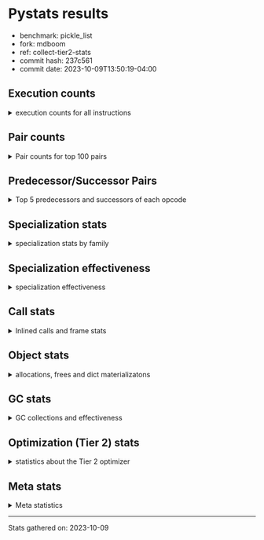 
# Pystats results

- benchmark: pickle_list
- fork: mdboom
- ref: collect-tier2-stats
- commit hash: 237c561
- commit date: 2023-10-09T13:50:19-04:00

## Execution counts

<details>
<summary> execution counts for all instructions </summary>

|Name | Count | Self | Cumulative | Miss ratio | 
|---|---:|---:|---:|---:|
| LOAD_FAST | 1,020 | 16.0% | 16.0% |  |
| PUSH_NULL | 900 | 14.2% | 30.2% |  |
| POP_TOP | 660 | 10.4% | 40.6% |  |
| LOAD_FAST_LOAD_FAST | 600 | 9.4% | 50.0% |  |
| CALL_BUILTIN_FAST_WITH_KEYWORDS | 600 | 9.4% | 59.4% |  |
| STORE_FAST | 360 | 5.7% | 65.1% |  |
| CALL | 260 | 4.1% | 69.2% |  |
| LOAD_ATTR_MODULE | 220 | 3.5% | 72.6% |  |
| LOAD_GLOBAL_MODULE | 220 | 3.5% | 76.1% |  |
| LOAD_DEREF | 180 | 2.8% | 78.9% |  |
| RETURN_VALUE | 120 | 1.9% | 80.8% |  |
| CALL_FUNCTION_EX | 120 | 1.9% | 82.7% |  |
| LOAD_ATTR | 120 | 1.9% | 84.6% |  |
| LOAD_GLOBAL | 120 | 1.9% | 86.5% |  |
| RESUME_CHECK | 120 | 1.9% | 88.4% |  |
| GET_ITER | 60 | 0.9% | 89.3% |  |
| NOP | 60 | 0.9% | 90.3% |  |
| BUILD_LIST | 60 | 0.9% | 91.2% |  |
| CALL_INTRINSIC_1 | 60 | 0.9% | 92.1% |  |
| COPY_FREE_VARS | 60 | 0.9% | 93.1% |  |
| ENTER_EXECUTOR | 60 | 0.9% | 94.0% |  |
| LIST_EXTEND | 60 | 0.9% | 95.0% |  |
| BINARY_OP_SUBTRACT_FLOAT | 60 | 0.9% | 95.9% |  |
| CALL_BUILTIN_CLASS | 60 | 0.9% | 96.9% |  |
| FOR_ITER_RANGE | 60 | 0.9% | 97.8% |  |
| LOAD_ATTR_WITH_HINT | 60 | 0.9% | 98.7% |  |
| LOAD_GLOBAL_BUILTIN | 60 | 0.9% | 99.7% |  |
| BINARY_OP | 20 | 0.3% | 100.0% |  |


</details>

## Pair counts

<details>
<summary> Pair counts for top 100 pairs </summary>

|Pair | Count | Self | Cumulative | 
|---|---:|---:|---:|
| PUSH_NULL LOAD_FAST_LOAD_FAST | 600 | 9.4% | 9.4% |
| LOAD_FAST PUSH_NULL | 600 | 9.4% | 18.9% |
| LOAD_FAST_LOAD_FAST CALL_BUILTIN_FAST_WITH_KEYWORDS | 600 | 9.4% | 28.3% |
| CALL_BUILTIN_FAST_WITH_KEYWORDS POP_TOP | 600 | 9.4% | 37.7% |
| POP_TOP LOAD_FAST | 540 | 8.5% | 46.2% |
| STORE_FAST LOAD_FAST | 240 | 3.8% | 50.0% |
| PUSH_NULL CALL | 180 | 2.8% | 52.8% |
| LOAD_ATTR_MODULE PUSH_NULL | 160 | 2.5% | 55.3% |
| PUSH_NULL LOAD_FAST | 120 | 1.9% | 57.2% |
| LOAD_DEREF PUSH_NULL | 120 | 1.9% | 59.1% |
| LOAD_GLOBAL_MODULE LOAD_ATTR_MODULE | 100 | 1.6% | 60.7% |
| LOAD_ATTR LOAD_ATTR_MODULE | 80 | 1.3% | 61.9% |
| LOAD_GLOBAL LOAD_GLOBAL_MODULE | 80 | 1.3% | 63.2% |
| STORE_FAST LOAD_GLOBAL_MODULE | 80 | 1.3% | 64.5% |
| GET_ITER FOR_ITER_RANGE | 60 | 0.9% | 65.4% |
| NOP LOAD_DEREF | 60 | 0.9% | 66.4% |
| POP_TOP NOP | 60 | 0.9% | 67.3% |
| POP_TOP ENTER_EXECUTOR | 60 | 0.9% | 68.2% |
| RETURN_VALUE RETURN_VALUE | 60 | 0.9% | 69.2% |
| BUILD_LIST LOAD_DEREF | 60 | 0.9% | 70.1% |
| CALL POP_TOP | 60 | 0.9% | 71.1% |
| CALL CALL | 60 | 0.9% | 72.0% |
| CALL LOAD_FAST | 60 | 0.9% | 73.0% |
| CALL STORE_FAST | 60 | 0.9% | 73.9% |
| CALL_FUNCTION_EX COPY_FREE_VARS | 60 | 0.9% | 74.8% |
| CALL_FUNCTION_EX RESUME_CHECK | 60 | 0.9% | 75.8% |
| CALL_INTRINSIC_1 CALL_FUNCTION_EX | 60 | 0.9% | 76.7% |
| COPY_FREE_VARS RESUME_CHECK | 60 | 0.9% | 77.7% |
| LIST_EXTEND CALL_INTRINSIC_1 | 60 | 0.9% | 78.6% |
| LOAD_DEREF LIST_EXTEND | 60 | 0.9% | 79.6% |
| LOAD_FAST GET_ITER | 60 | 0.9% | 80.5% |
| LOAD_FAST BUILD_LIST | 60 | 0.9% | 81.4% |
| LOAD_FAST CALL_FUNCTION_EX | 60 | 0.9% | 82.4% |
| BINARY_OP_SUBTRACT_FLOAT RETURN_VALUE | 60 | 0.9% | 83.3% |
| CALL_BUILTIN_CLASS STORE_FAST | 60 | 0.9% | 84.3% |
| FOR_ITER_RANGE STORE_FAST | 60 | 0.9% | 85.2% |
| LOAD_ATTR_MODULE STORE_FAST | 60 | 0.9% | 86.2% |
| LOAD_ATTR_WITH_HINT STORE_FAST | 60 | 0.9% | 87.1% |
| LOAD_GLOBAL_BUILTIN LOAD_FAST | 60 | 0.9% | 88.1% |
| LOAD_GLOBAL_MODULE LOAD_ATTR | 60 | 0.9% | 89.0% |
| LOAD_GLOBAL_MODULE STORE_FAST | 60 | 0.9% | 89.9% |
| RESUME_CHECK LOAD_DEREF | 60 | 0.9% | 90.9% |
| RETURN_VALUE LOAD_GLOBAL | 40 | 0.6% | 91.5% |
| ENTER_EXECUTOR LOAD_GLOBAL_MODULE | 40 | 0.6% | 92.1% |
| LOAD_FAST LOAD_ATTR | 40 | 0.6% | 92.8% |
| LOAD_FAST BINARY_OP_SUBTRACT_FLOAT | 40 | 0.6% | 93.4% |
| LOAD_FAST CALL_BUILTIN_CLASS | 40 | 0.6% | 94.0% |
| LOAD_FAST LOAD_ATTR_MODULE | 40 | 0.6% | 94.7% |
| LOAD_FAST LOAD_ATTR_WITH_HINT | 40 | 0.6% | 95.3% |
| STORE_FAST LOAD_GLOBAL | 40 | 0.6% | 95.9% |
| RESUME_CHECK LOAD_GLOBAL_BUILTIN | 40 | 0.6% | 96.5% |
| RETURN_VALUE LOAD_GLOBAL_MODULE | 20 | 0.3% | 96.9% |
| BINARY_OP BINARY_OP_SUBTRACT_FLOAT | 20 | 0.3% | 97.2% |
| CALL CALL_BUILTIN_CLASS | 20 | 0.3% | 97.5% |
| ENTER_EXECUTOR LOAD_GLOBAL | 20 | 0.3% | 97.8% |
| LOAD_ATTR PUSH_NULL | 20 | 0.3% | 98.1% |
| LOAD_ATTR LOAD_ATTR_WITH_HINT | 20 | 0.3% | 98.4% |
| LOAD_FAST BINARY_OP | 20 | 0.3% | 98.7% |
| LOAD_FAST CALL | 20 | 0.3% | 99.1% |
| LOAD_GLOBAL LOAD_ATTR | 20 | 0.3% | 99.4% |
| LOAD_GLOBAL LOAD_GLOBAL_BUILTIN | 20 | 0.3% | 99.7% |
| RESUME_CHECK LOAD_GLOBAL | 20 | 0.3% | 100.0% |


</details>

## Predecessor/Successor Pairs

<details>
<summary> Top 5 predecessors and successors of each opcode </summary>

### GET_ITER

<details>
<summary> Successors and predecessors for GET_ITER </summary>

|Predecessors | Count | Percentage | 
|---|---:|---:|
| LOAD_FAST | 60 | 100.0% |

|Successors | Count | Percentage | 
|---|---:|---:|
| FOR_ITER_RANGE | 60 | 100.0% |


</details>

### NOP

<details>
<summary> Successors and predecessors for NOP </summary>

|Predecessors | Count | Percentage | 
|---|---:|---:|
| POP_TOP | 60 | 100.0% |

|Successors | Count | Percentage | 
|---|---:|---:|
| LOAD_DEREF | 60 | 100.0% |


</details>

### POP_TOP

<details>
<summary> Successors and predecessors for POP_TOP </summary>

|Predecessors | Count | Percentage | 
|---|---:|---:|
| CALL_BUILTIN_FAST_WITH_KEYWORDS | 600 | 90.9% |
| CALL | 60 | 9.1% |

|Successors | Count | Percentage | 
|---|---:|---:|
| LOAD_FAST | 540 | 81.8% |
| NOP | 60 | 9.1% |
| ENTER_EXECUTOR | 60 | 9.1% |


</details>

### PUSH_NULL

<details>
<summary> Successors and predecessors for PUSH_NULL </summary>

|Predecessors | Count | Percentage | 
|---|---:|---:|
| LOAD_FAST | 600 | 66.7% |
| LOAD_ATTR_MODULE | 160 | 17.8% |
| LOAD_DEREF | 120 | 13.3% |
| LOAD_ATTR | 20 | 2.2% |

|Successors | Count | Percentage | 
|---|---:|---:|
| LOAD_FAST_LOAD_FAST | 600 | 66.7% |
| CALL | 180 | 20.0% |
| LOAD_FAST | 120 | 13.3% |


</details>

### RETURN_VALUE

<details>
<summary> Successors and predecessors for RETURN_VALUE </summary>

|Predecessors | Count | Percentage | 
|---|---:|---:|
| RETURN_VALUE | 60 | 50.0% |
| BINARY_OP_SUBTRACT_FLOAT | 60 | 50.0% |

|Successors | Count | Percentage | 
|---|---:|---:|
| RETURN_VALUE | 60 | 50.0% |
| LOAD_GLOBAL | 40 | 33.3% |
| LOAD_GLOBAL_MODULE | 20 | 16.7% |


</details>

### BINARY_OP

<details>
<summary> Successors and predecessors for BINARY_OP </summary>

|Predecessors | Count | Percentage | 
|---|---:|---:|
| LOAD_FAST | 20 | 100.0% |

|Successors | Count | Percentage | 
|---|---:|---:|
| BINARY_OP_SUBTRACT_FLOAT | 20 | 100.0% |


</details>

### BUILD_LIST

<details>
<summary> Successors and predecessors for BUILD_LIST </summary>

|Predecessors | Count | Percentage | 
|---|---:|---:|
| LOAD_FAST | 60 | 100.0% |

|Successors | Count | Percentage | 
|---|---:|---:|
| LOAD_DEREF | 60 | 100.0% |


</details>

### CALL

<details>
<summary> Successors and predecessors for CALL </summary>

|Predecessors | Count | Percentage | 
|---|---:|---:|
| PUSH_NULL | 180 | 69.2% |
| CALL | 60 | 23.1% |
| LOAD_FAST | 20 | 7.7% |

|Successors | Count | Percentage | 
|---|---:|---:|
| POP_TOP | 60 | 23.1% |
| CALL | 60 | 23.1% |
| LOAD_FAST | 60 | 23.1% |
| STORE_FAST | 60 | 23.1% |
| CALL_BUILTIN_CLASS | 20 | 7.7% |


</details>

### CALL_FUNCTION_EX

<details>
<summary> Successors and predecessors for CALL_FUNCTION_EX </summary>

|Predecessors | Count | Percentage | 
|---|---:|---:|
| CALL_INTRINSIC_1 | 60 | 50.0% |
| LOAD_FAST | 60 | 50.0% |

|Successors | Count | Percentage | 
|---|---:|---:|
| COPY_FREE_VARS | 60 | 50.0% |
| RESUME_CHECK | 60 | 50.0% |


</details>

### CALL_INTRINSIC_1

<details>
<summary> Successors and predecessors for CALL_INTRINSIC_1 </summary>

|Predecessors | Count | Percentage | 
|---|---:|---:|
| LIST_EXTEND | 60 | 100.0% |

|Successors | Count | Percentage | 
|---|---:|---:|
| CALL_FUNCTION_EX | 60 | 100.0% |


</details>

### COPY_FREE_VARS

<details>
<summary> Successors and predecessors for COPY_FREE_VARS </summary>

|Predecessors | Count | Percentage | 
|---|---:|---:|
| CALL_FUNCTION_EX | 60 | 100.0% |

|Successors | Count | Percentage | 
|---|---:|---:|
| RESUME_CHECK | 60 | 100.0% |


</details>

### ENTER_EXECUTOR

<details>
<summary> Successors and predecessors for ENTER_EXECUTOR </summary>

|Predecessors | Count | Percentage | 
|---|---:|---:|
| POP_TOP | 60 | 100.0% |

|Successors | Count | Percentage | 
|---|---:|---:|
| LOAD_GLOBAL_MODULE | 40 | 66.7% |
| LOAD_GLOBAL | 20 | 33.3% |


</details>

### LIST_EXTEND

<details>
<summary> Successors and predecessors for LIST_EXTEND </summary>

|Predecessors | Count | Percentage | 
|---|---:|---:|
| LOAD_DEREF | 60 | 100.0% |

|Successors | Count | Percentage | 
|---|---:|---:|
| CALL_INTRINSIC_1 | 60 | 100.0% |


</details>

### LOAD_ATTR

<details>
<summary> Successors and predecessors for LOAD_ATTR </summary>

|Predecessors | Count | Percentage | 
|---|---:|---:|
| LOAD_GLOBAL_MODULE | 60 | 50.0% |
| LOAD_FAST | 40 | 33.3% |
| LOAD_GLOBAL | 20 | 16.7% |

|Successors | Count | Percentage | 
|---|---:|---:|
| LOAD_ATTR_MODULE | 80 | 66.7% |
| PUSH_NULL | 20 | 16.7% |
| LOAD_ATTR_WITH_HINT | 20 | 16.7% |


</details>

### LOAD_DEREF

<details>
<summary> Successors and predecessors for LOAD_DEREF </summary>

|Predecessors | Count | Percentage | 
|---|---:|---:|
| NOP | 60 | 33.3% |
| BUILD_LIST | 60 | 33.3% |
| RESUME_CHECK | 60 | 33.3% |

|Successors | Count | Percentage | 
|---|---:|---:|
| PUSH_NULL | 120 | 66.7% |
| LIST_EXTEND | 60 | 33.3% |


</details>

### LOAD_FAST

<details>
<summary> Successors and predecessors for LOAD_FAST </summary>

|Predecessors | Count | Percentage | 
|---|---:|---:|
| POP_TOP | 540 | 52.9% |
| STORE_FAST | 240 | 23.5% |
| PUSH_NULL | 120 | 11.8% |
| CALL | 60 | 5.9% |
| LOAD_GLOBAL_BUILTIN | 60 | 5.9% |

|Successors | Count | Percentage | 
|---|---:|---:|
| PUSH_NULL | 600 | 58.8% |
| GET_ITER | 60 | 5.9% |
| BUILD_LIST | 60 | 5.9% |
| CALL_FUNCTION_EX | 60 | 5.9% |
| LOAD_ATTR | 40 | 3.9% |


</details>

### LOAD_FAST_LOAD_FAST

<details>
<summary> Successors and predecessors for LOAD_FAST_LOAD_FAST </summary>

|Predecessors | Count | Percentage | 
|---|---:|---:|
| PUSH_NULL | 600 | 100.0% |

|Successors | Count | Percentage | 
|---|---:|---:|
| CALL_BUILTIN_FAST_WITH_KEYWORDS | 600 | 100.0% |


</details>

### LOAD_GLOBAL

<details>
<summary> Successors and predecessors for LOAD_GLOBAL </summary>

|Predecessors | Count | Percentage | 
|---|---:|---:|
| RETURN_VALUE | 40 | 33.3% |
| STORE_FAST | 40 | 33.3% |
| ENTER_EXECUTOR | 20 | 16.7% |
| RESUME_CHECK | 20 | 16.7% |

|Successors | Count | Percentage | 
|---|---:|---:|
| LOAD_GLOBAL_MODULE | 80 | 66.7% |
| LOAD_ATTR | 20 | 16.7% |
| LOAD_GLOBAL_BUILTIN | 20 | 16.7% |


</details>

### STORE_FAST

<details>
<summary> Successors and predecessors for STORE_FAST </summary>

|Predecessors | Count | Percentage | 
|---|---:|---:|
| CALL | 60 | 16.7% |
| CALL_BUILTIN_CLASS | 60 | 16.7% |
| FOR_ITER_RANGE | 60 | 16.7% |
| LOAD_ATTR_MODULE | 60 | 16.7% |
| LOAD_ATTR_WITH_HINT | 60 | 16.7% |

|Successors | Count | Percentage | 
|---|---:|---:|
| LOAD_FAST | 240 | 66.7% |
| LOAD_GLOBAL_MODULE | 80 | 22.2% |
| LOAD_GLOBAL | 40 | 11.1% |


</details>

### BINARY_OP_SUBTRACT_FLOAT

<details>
<summary> Successors and predecessors for BINARY_OP_SUBTRACT_FLOAT </summary>

|Predecessors | Count | Percentage | 
|---|---:|---:|
| LOAD_FAST | 40 | 66.7% |
| BINARY_OP | 20 | 33.3% |

|Successors | Count | Percentage | 
|---|---:|---:|
| RETURN_VALUE | 60 | 100.0% |


</details>

### CALL_BUILTIN_CLASS

<details>
<summary> Successors and predecessors for CALL_BUILTIN_CLASS </summary>

|Predecessors | Count | Percentage | 
|---|---:|---:|
| LOAD_FAST | 40 | 66.7% |
| CALL | 20 | 33.3% |

|Successors | Count | Percentage | 
|---|---:|---:|
| STORE_FAST | 60 | 100.0% |


</details>

### CALL_BUILTIN_FAST_WITH_KEYWORDS

<details>
<summary> Successors and predecessors for CALL_BUILTIN_FAST_WITH_KEYWORDS </summary>

|Predecessors | Count | Percentage | 
|---|---:|---:|
| LOAD_FAST_LOAD_FAST | 600 | 100.0% |

|Successors | Count | Percentage | 
|---|---:|---:|
| POP_TOP | 600 | 100.0% |


</details>

### FOR_ITER_RANGE

<details>
<summary> Successors and predecessors for FOR_ITER_RANGE </summary>

|Predecessors | Count | Percentage | 
|---|---:|---:|
| GET_ITER | 60 | 100.0% |

|Successors | Count | Percentage | 
|---|---:|---:|
| STORE_FAST | 60 | 100.0% |


</details>

### LOAD_ATTR_MODULE

<details>
<summary> Successors and predecessors for LOAD_ATTR_MODULE </summary>

|Predecessors | Count | Percentage | 
|---|---:|---:|
| LOAD_GLOBAL_MODULE | 100 | 45.5% |
| LOAD_ATTR | 80 | 36.4% |
| LOAD_FAST | 40 | 18.2% |

|Successors | Count | Percentage | 
|---|---:|---:|
| PUSH_NULL | 160 | 72.7% |
| STORE_FAST | 60 | 27.3% |


</details>

### LOAD_ATTR_WITH_HINT

<details>
<summary> Successors and predecessors for LOAD_ATTR_WITH_HINT </summary>

|Predecessors | Count | Percentage | 
|---|---:|---:|
| LOAD_FAST | 40 | 66.7% |
| LOAD_ATTR | 20 | 33.3% |

|Successors | Count | Percentage | 
|---|---:|---:|
| STORE_FAST | 60 | 100.0% |


</details>

### LOAD_GLOBAL_BUILTIN

<details>
<summary> Successors and predecessors for LOAD_GLOBAL_BUILTIN </summary>

|Predecessors | Count | Percentage | 
|---|---:|---:|
| RESUME_CHECK | 40 | 66.7% |
| LOAD_GLOBAL | 20 | 33.3% |

|Successors | Count | Percentage | 
|---|---:|---:|
| LOAD_FAST | 60 | 100.0% |


</details>

### LOAD_GLOBAL_MODULE

<details>
<summary> Successors and predecessors for LOAD_GLOBAL_MODULE </summary>

|Predecessors | Count | Percentage | 
|---|---:|---:|
| LOAD_GLOBAL | 80 | 36.4% |
| STORE_FAST | 80 | 36.4% |
| ENTER_EXECUTOR | 40 | 18.2% |
| RETURN_VALUE | 20 | 9.1% |

|Successors | Count | Percentage | 
|---|---:|---:|
| LOAD_ATTR_MODULE | 100 | 45.5% |
| LOAD_ATTR | 60 | 27.3% |
| STORE_FAST | 60 | 27.3% |


</details>

### RESUME_CHECK

<details>
<summary> Successors and predecessors for RESUME_CHECK </summary>

|Predecessors | Count | Percentage | 
|---|---:|---:|
| CALL_FUNCTION_EX | 60 | 50.0% |
| COPY_FREE_VARS | 60 | 50.0% |

|Successors | Count | Percentage | 
|---|---:|---:|
| LOAD_DEREF | 60 | 50.0% |
| LOAD_GLOBAL_BUILTIN | 40 | 33.3% |
| LOAD_GLOBAL | 20 | 16.7% |


</details>


</details>

## Specialization stats

<details>
<summary> specialization stats by family </summary>

### BINARY_OP

<details>
<summary> specialization stats for BINARY_OP family </summary>

|Kind | Count | Ratio | 
|---|---:|---:|
|          hit | 60 | 75.0% |

| | Count | Ratio | 
|---|---:|---:|
| Success | 20 | 100.0% |
| Failure | 0 | 0.0% |


</details>

### CALL

<details>
<summary> specialization stats for CALL family </summary>

|Kind | Count | Ratio | 
|---|---:|---:|
|     deferred | 180 | 19.6% |
|          hit | 660 | 71.7% |

| | Count | Ratio | 
|---|---:|---:|
| Success | 20 | 25.0% |
| Failure | 60 | 75.0% |

|Failure kind | Count | Ratio | 
|---|---:|---:|
| cfunc noargs | 60 | 100.0% |


</details>

### FOR_ITER

<details>
<summary> specialization stats for FOR_ITER family </summary>

|Kind | Count | Ratio | 
|---|---:|---:|
|          hit | 60 | 100.0% |


</details>

### LOAD_ATTR

<details>
<summary> specialization stats for LOAD_ATTR family </summary>

|Kind | Count | Ratio | 
|---|---:|---:|
|     deferred | 20 | 5.0% |
|          hit | 280 | 70.0% |

| | Count | Ratio | 
|---|---:|---:|
| Success | 100 | 100.0% |
| Failure | 0 | 0.0% |


</details>

### LOAD_GLOBAL

<details>
<summary> specialization stats for LOAD_GLOBAL family </summary>

|Kind | Count | Ratio | 
|---|---:|---:|
|     deferred | 20 | 5.0% |
|          hit | 280 | 70.0% |

| | Count | Ratio | 
|---|---:|---:|
| Success | 100 | 100.0% |
| Failure | 0 | 0.0% |


</details>


</details>

## Specialization effectiveness

<details>
<summary> specialization effectiveness </summary>

|Instructions | Count | Ratio | 
|---|---:|---:|
| Basic | 4,380 | 68.9% |
| Not specialized | 520 | 8.2% |
| Specialized | 1,460 | 23.0% |

### Deferred by instruction

<details>
<summary> deferred by instruction </summary>

|Name | Count | Ratio | 
|---|---:|---:|
| CALL | 180 | 81.8% |
| LOAD_ATTR | 20 | 9.1% |
| LOAD_GLOBAL | 20 | 9.1% |
| BINARY_SLICE | 0 | 0.0% |
| STORE_SLICE | 0 | 0.0% |
| BINARY_SUBSCR | 0 | 0.0% |
| GET_ITER | 0 | 0.0% |
| NOP | 0 | 0.0% |
| POP_TOP | 0 | 0.0% |
| PUSH_NULL | 0 | 0.0% |


</details>

### Misses by instruction

<details>
<summary> misses by instruction </summary>


</details>


</details>

## Call stats

<details>
<summary> Inlined calls and frame stats </summary>

| | Count | Ratio | 
|---|---:|---:|
| Calls to PyEval_EvalDefault | 0 | 0.0% |
| Calls to Python functions inlined | 120 | 100.0% |
| Calls via PyEval_EvalFrame (total) | 0 | 0.0% |
| Calls via PyEval_EvalFrame (vector) | 0 | 0.0% |
| Calls via PyEval_EvalFrame (generator) | 0 | 0.0% |
| Calls via PyEval_EvalFrame (legacy) | 0 | 0.0% |
| Calls via PyEval_EvalFrame (function vectorcall) | 0 | 0.0% |
| Calls via PyEval_EvalFrame (build class) | 0 | 0.0% |
| Calls via PyEval_EvalFrame (slot) | 0 | 0.0% |
| Calls via PyEval_EvalFrame (function ex) | 120 | 100.0% |
| Calls via PyEval_EvalFrame (api) | 0 | 0.0% |
| Calls via PyEval_EvalFrame (method) | 0 | 0.0% |
| Frame objects created | 0 | 0.0% |
| Frames pushed | 120 | 100.0% |


</details>

## Object stats

<details>
<summary> allocations, frees and dict materializatons </summary>

| | Count | Ratio | 
|---|---:|---:|
| Allocations from freelist | 220 | 0.0% |
| Frees to freelist | 180 |  |
| Allocations | 7,480,520 | 100.0% |
| Allocations to 512 bytes | 3,794,120 | 50.7% |
| Allocations to 4 kbytes | 2,457,600 | 32.9% |
| Allocations over 4 kbytes | 1,228,800 | 16.4% |
| Frees | 7,480,500 |  |
| New values | 0 |  |
| Interpreter increfs | 2,860 | 0.0% |
| Interpreter decrefs | 3,660 | 0.0% |
| Increfs | 78,642,460 | 100.0% |
| Decrefs | 81,207,080 | 100.0% |
| Materialize dict (on request) | 0 |  |
| Materialize dict (new key) | 0 |  |
| Materialize dict (too big) | 0 |  |
| Materialize dict (str subclass) | 0 |  |
| Dematerialize dict | 0 |  |
| Method cache hits | 1,228,840 |  |
| Method cache misses | 0 |  |
| Method cache collisions | 0 |  |
| Method cache dunder hits | 0 |  |
| Method cache dunder misses | 0 |  |


</details>

## GC stats

<details>
<summary> GC collections and effectiveness </summary>

|Generation | Collections | Objects collected | Object visits | 
|---:|---:|---:|---:|
| 0 | 0 | 0 | 0 |
| 1 | 0 | 0 | 0 |
| 2 | 0 | 0 | 0 |


</details>

## Optimization (Tier 2) stats

<details>
<summary> statistics about the Tier 2 optimizer </summary>

| | Count | Ratio | 
|---|---:|---:|
| Optimization attempts | 0 |  |
| Traces created | 0 |  |
| Traces executed | 60 |  |
| Uops executed | 9,580,380 | 159,673.00 |
| Trace stack overflow | 0 |  |
| Trace stack underflow | 0 |  |
| Trace too long | 0 |  |
| Trace too short | 0 |  |
| Inner loop found | 0 |  |
| Recursive call | 0 |  |

### Trace length histogram

<details>
<summary> trace length histogram </summary>

|Range | Count | Ratio | 
|---|---:|---:|
| <= 1 | 0 |  |


</details>

### Optimized trace length histogram

<details>
<summary> optimized trace length histogram </summary>

|Range | Count | Ratio | 
|---|---:|---:|
| <= 1 | 0 |  |


</details>

### Trace run length histogram

<details>
<summary> trace run length histogram </summary>

|Range | Count | Ratio | 
|---|---:|---:|
| <= 1 | 0 | 0.0% |
| <= 2 | 0 | 0.0% |
| <= 4 | 0 | 0.0% |
| <= 8 | 0 | 0.0% |
| <= 16 | 0 | 0.0% |
| <= 32 | 0 | 0.0% |
| <= 64 | 0 | 0.0% |
| <= 128 | 0 | 0.0% |
| <= 256 | 0 | 0.0% |
| <= 512 | 0 | 0.0% |
| <= 1,024 | 0 | 0.0% |
| <= 2,048 | 0 | 0.0% |
| <= 4,096 | 0 | 0.0% |
| <= 8,192 | 0 | 0.0% |
| <= 16,384 | 0 | 0.0% |
| <= 32,768 | 0 | 0.0% |
| <= 65,536 | 0 | 0.0% |
| <= 131,072 | 0 | 0.0% |
| <= 262,144 | 60 | 100.0% |


</details>

### Uop execution stats

<details>
<summary> uop execution stats </summary>

|Name | Count | Self | Cumulative | Miss ratio | 
|---|---:|---:|---:|---:|
| LOAD_FAST | 3,684,600 | 38.5% | 38.5% |  |
| _SET_IP | 1,473,960 | 15.4% | 53.8% |  |
| POP_TOP | 1,228,260 | 12.8% | 66.7% |  |
| PUSH_NULL | 1,228,200 | 12.8% | 79.5% |  |
| CALL_BUILTIN_FAST_WITH_KEYWORDS | 1,228,200 | 12.8% | 92.3% |  |
| _ITER_CHECK_RANGE | 122,880 | 1.3% | 93.6% |  |
| _IS_ITER_EXHAUSTED_RANGE | 122,880 | 1.3% | 94.9% |  |
| _POP_JUMP_IF_TRUE | 122,880 | 1.3% | 96.2% |  |
| STORE_FAST | 122,820 | 1.3% | 97.4% |  |
| _ITER_NEXT_RANGE | 122,820 | 1.3% | 98.7% |  |
| _JUMP_TO_TOP | 122,820 | 1.3% | 100.0% |  |
| _EXIT_TRACE | 60 | 0.0% | 100.0% |  |


</details>

### Unsupported opcodes

<details>
<summary> unsupported opcodes </summary>


</details>


</details>

## Meta stats

<details>
<summary> Meta statistics </summary>

| | Count | 
|---|---:|
| Number of data files | 20 |


</details>

---
Stats gathered on: 2023-10-09
